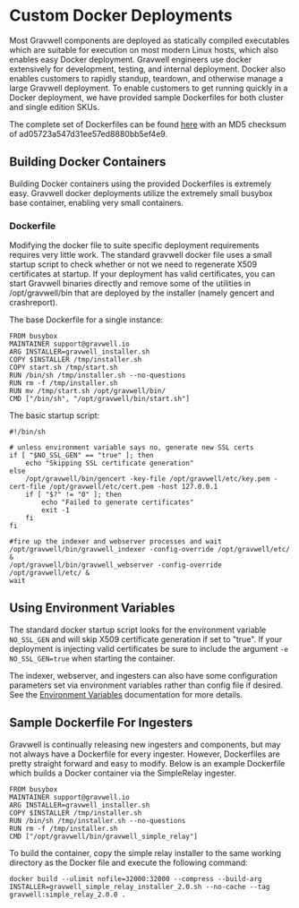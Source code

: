 # Custom Docker Deployments

Most Gravwell components are deployed as statically compiled executables which are suitable for execution on most modern Linux hosts, which also enables easy Docker deployment.  Gravwell engineers use docker extensively for development, testing, and internal deployment.  Docker also enables customers to rapidly standup, teardown, and otherwise manage a large Gravwell deployment.  To enable customers to get running quickly in a Docker deployment, we have provided sample Dockerfiles for both cluster and single edition SKUs.

The complete set of Dockerfiles can be found [here](https://update.gravwell.io/files/docker_buildfiles_ad05723a547d31ee57ed8880bb5ef4e9.tar.bz2) with an MD5 checksum of ad05723a547d31ee57ed8880bb5ef4e9.

## Building Docker Containers

Building Docker containers using the provided Dockerfiles is extremely easy.  Gravwell docker deployments utilize the extremely small busybox base container, enabling very small containers.

### Dockerfile

Modifying the docker file to suite specific deployment requirements requires very little work.  The standard gravwell docker file uses a small startup script to check whether or not we need to regenerate X509 certificates at startup.  If your deployment has valid certificates, you can start Gravwell binaries directly and remove some of the utilities in /opt/gravwell/bin that are deployed by the installer (namely gencert and crashreport).

The base Dockerfile for a single instance:
```
FROM busybox
MAINTAINER support@gravwell.io
ARG INSTALLER=gravwell_installer.sh
COPY $INSTALLER /tmp/installer.sh
COPY start.sh /tmp/start.sh
RUN /bin/sh /tmp/installer.sh --no-questions
RUN rm -f /tmp/installer.sh
RUN mv /tmp/start.sh /opt/gravwell/bin/
CMD ["/bin/sh", "/opt/gravwell/bin/start.sh"]
```

The basic startup script:
```
#!/bin/sh

# unless environment variable says no, generate new SSL certs
if [ "$NO_SSL_GEN" == "true" ]; then
	echo "Skipping SSL certificate generation"
else
	/opt/gravwell/bin/gencert -key-file /opt/gravwell/etc/key.pem -cert-file /opt/gravwell/etc/cert.pem -host 127.0.0.1
	if [ "$?" != "0" ]; then
		echo "Failed to generate certificates"
		exit -1
	fi
fi

#fire up the indexer and webserver processes and wait
/opt/gravwell/bin/gravwell_indexer -config-override /opt/gravwell/etc/ &
/opt/gravwell/bin/gravwell_webserver -config-override /opt/gravwell/etc/ &
wait
```

## Using Environment Variables

The standard docker startup script looks for the environment variable `NO_SSL_GEN` and will skip X509 certificate generation if set to "true".  If your deployment is injecting valid certificates be sure to include the argument `-e NO_SSL_GEN=true` when starting the container.

The indexer, webserver, and ingesters can also have some configuration parameters set via environment variables rather than config file if desired. See the [Environment Variables](environment-variables.md) documentation for more details.

## Sample Dockerfile For Ingesters

Gravwell is continually releasing new ingesters and components, but may not always have a Dockerfile for every ingester.  However, Dockerfiles are pretty straight forward and easy to modify.  Below is an example Dockerfile which builds a Docker container via the SimpleRelay ingester.

```
FROM busybox
MAINTAINER support@gravwell.io
ARG INSTALLER=gravwell_installer.sh
COPY $INSTALLER /tmp/installer.sh
RUN /bin/sh /tmp/installer.sh --no-questions
RUN rm -f /tmp/installer.sh
CMD ["/opt/gravwell/bin/gravwell_simple_relay"]
```

To build the container, copy the simple relay installer to the same working directory as the Docker file and execute the following command:
```
docker build --ulimit nofile=32000:32000 --compress --build-arg INSTALLER=gravwell_simple_relay_installer_2.0.sh --no-cache --tag gravwell:simple_relay_2.0.0 .
```
